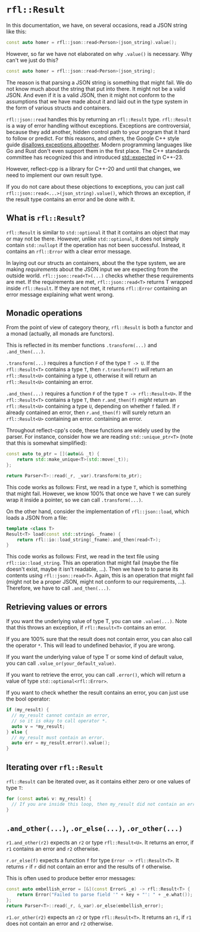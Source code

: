 # `rfl::Result`

In this documentation, we have, on several occasions, read a JSON string like this:

```cpp
const auto homer = rfl::json::read<Person>(json_string).value();
```

However, so far we have not elaborated on why `.value()` is necessary. Why can't we just do this?

```cpp
const auto homer = rfl::json::read<Person>(json_string);
```

The reason is that parsing a JSON string is something that might fail. We do not know much about
the string that put into there. It might not be a valid JSON. And even if it is a valid JSON, then it 
might not conform to the assumptions that we have made about it and laid out in the type system
in the form of various structs and containers.

`rfl::json::read` handles this by returning an `rfl::Result` type. `rfl::Result` is a way of error
handling without exceptions. Exceptions are controversial, because they add another, hidden control
path to your program that it hard to follow or predict. For this reasons, and others, the Google 
C++ style guide [disallows exceptions altogether](https://google.github.io/styleguide/cppguide.html#Exceptions).
Modern programming languages like Go and Rust don't even support them in the first place. The C++
standards committee has recognized this and introduced [std::expected](https://en.cppreference.com/w/cpp/utility/expected)
in C++-23.

However, reflect-cpp is a library for C++-20 and until that changes, we need to implement our own result type.

If you do not care about these objections to exceptions, you can just call `rfl::json::read<...>(json_string).value()`,
which throws an exception, if the result type contains an error and be done with it.

## What is `rfl::Result`?

`rfl::Result` is similar to `std::optional` it that it contains an object that may or may not be there. However,
unlike `std::optional`, it does not simply contain `std::nullopt` if the operation has not been successful. Instead,
it contains an `rfl::Error` with a clear error message.

In laying out our structs an containers, about the the type system, we are making *requirements* about the
JSON input we are expecting from the outside world. `rfl::json::read<T>(...)` checks whether these requirements are met. 
If the requirements are met, `rfl::json::read<T>` returns T wrapped inside `rfl::Result`. If they are not met, it returns
`rfl::Error` containing an error message explaining what went wrong.

## Monadic operations

From the point of view of category theory, `rfl::Result` is both a functor and a monad (actually, all monads are functors).

This is reflected in its member functions `.transform(...)` and `.and_then(...)`.

`.transform(...)` requires a function `F` of the type `T -> U`. If the `rfl::Result<T>` contains a type `T`, 
then `r.transform(f)` *will* return an `rfl::Result<U>` containing a type `U`, otherwise it will return an `rfl::Result<U>`
containing an error.

`.and_then(...)` requires a function `F` of the type `T -> rfl::Result<U>`. If the `rfl::Result<T>` contains a type `T`, 
then `r.and_then(f)` *might* return an `rfl::Result<U>` containing a type `U`, depending on whether `f` failed.
If `r` already contained an error, then `r.and_then(f)` will surely return an `rfl::Result<U>` containing an error.
containing an error.

Throughout reflect-cpp's code, these functions are widely used by the parser. For instance, consider how we are reading
`std::unique_ptr<T>` (note that this is somewhat simplified):

```cpp
const auto to_ptr = [](auto&& _t) {
    return std::make_unique<T>(std::move(_t));
};

return Parser<T>::read(_r, _var).transform(to_ptr);
```

This code works as follows: First, we read in a type `T`, which is something that might fail. However, we know 100% that
once we have `T` we can surely wrap it inside a pointer, so we can call `.transform(...)`.

On the other hand, consider the implementation of `rfl::json::load`, which loads a JSON from a file:

```cpp
template <class T>
Result<T> load(const std::string& _fname) {
    return rfl::io::load_string(_fname).and_then(read<T>);
}
```

This code works as follows: First, we read in the text file using `rfl::io::load_string`. This an operation that might fail (maybe
the file doesn't exist, maybe it isn't readable, ...). Then we have to to parse its contents using `rfl::json::read<T>`. Again,
this is an operation that might fail (might not be a proper JSON, might not conform to our requirements, ...). Therefore, we 
have to call `.and_then(...)`.

## Retrieving values or errors

If you want the underlying value of type T, you can use `.value(...)`. Note that this throws an exception, if `rfl::Result<T>` contains
an error.

If you are 100% sure that the result does not contain error, you can also call the operator `*`. This will lead to undefined behavior,
if you are wrong.

If you want the underlying value of type T or some kind of default value, you can call `.value_or(your_default_value)`.

If you want to retrieve the error, you can call `.error()`, which will return a value of type `std::optional<rfl::Error>`.

If you want to check whether the result contains an error, you can just use the bool operator:

```cpp
if (my_result) {
  // my_result cannot contain an error,
  // so it is okay to call operator *.
  auto v = *my_result;
} else {
  // my_result must contain an error.
  auto err = my_result.error().value();
}
```

## Iterating over `rfl::Result`

`rfl::Result` can be iterated over, as it contains either zero or one values of type `T`:

```cpp
for (const auto& v: my_result) {
  // If you are inside this loop, then my_result did not contain an error.
} 
```

## `.and_other(...)`, `.or_else(...)`, `.or_other(...)`

`r1.and_other(r2)` expects an `r2` or type `rfl::Result<U>`. It returns an error, if `r1` contains an error and `r2` otherwise.

`r.or_else(f)` expects a function `f` for type `Error -> rfl::Result<T>`. It returns `r` if `r` did not contain an error and the results of `f` otherwise.

This is often used to produce better error messages:

```cpp
const auto embellish_error = [&](const Error& _e) -> rfl::Result<T> {
    return Error("Failed to parse field '" + key + "': " + _e.what());
};
return Parser<T>::read(_r, &_var).or_else(embellish_error);
```

`r1.or_other(r2)` expects an `r2` or type `rfl::Result<T>`. It returns an `r1`, if `r1` does not contain an error and `r2` otherwise.

